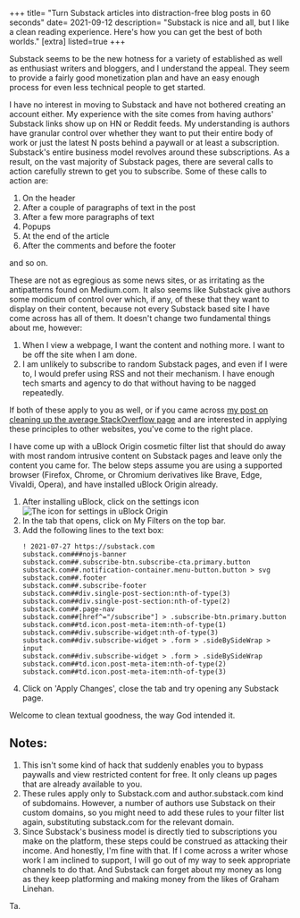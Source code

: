 +++
title= "Turn Substack articles into distraction-free blog posts in 60 seconds"
date= 2021-09-12
description= "Substack is nice and all, but I like a clean reading experience. Here's how you can get the best of both worlds."
[extra]
listed=true
+++

Substack seems to be the new hotness for a variety of established as well as enthusiast writers and bloggers, and I understand the appeal. They seem to provide a fairly good monetization plan and have an easy enough process for even less technical people to get started.

I have no interest in moving to Substack and have not bothered creating an account either. My experience with the site comes from having authors' Substack links show up on HN or Reddit feeds. My understanding is authors have granular control over whether they want to put their entire body of work or just the latest N posts behind a paywall or at least a subscription. Substack's entire business model revolves around these subscriptions. As a result, on the vast majority of Substack pages, there are several calls to action carefully strewn to get you to subscribe. Some of these calls to action are:

1. On the header
1. After a couple of paragraphs of text in the post
1. After a few more paragraphs of text
1. Popups
1. At the end of the article
1. After the comments and before the footer

and so on. 

These are not as egregious as some news sites, or as irritating as the antipatterns found on Medium.com. It also seems like Substack give authors some modicum of control over which, if any, of these that they want to display on their content, because not every Substack based site I have come across has all of them. It doesn't change two fundamental things about me, however:

1. When I view a webpage, I want the content and nothing more. I want to be off the site when I am done.
1. I am unlikely to subscribe to random Substack pages, and even if I were to, I would prefer using RSS and not their mechanism. I have enough tech smarts and agency to do that without having to be nagged repeatedly.

If both of these apply to you as well, or if you came across [my post on cleaning up the average StackOverflow page](/stackoverflow-faster) and are interested in applying these principles to other websites, you've come to the right place.

I have come up with a uBlock Origin cosmetic filter list that should do away with most random intrusive content on Substack pages and leave only the content you came for. The below steps assume you are using a supported browser (Firefox, Chrome, or Chromium derivatives like Brave, Edge, Vivaldi, Opera), and have installed uBlock Origin already.

1. After installing uBlock, click on the settings icon ![The icon for settings in uBlock Origin](/img/ublock_settings.png)
1. In the tab that opens, click on My Filters on the top bar.
1. Add the following lines to the text box:
    ```
    ! 2021-07-27 https://substack.com
    substack.com###nojs-banner
    substack.com##.subscribe-btn.subscribe-cta.primary.button
    substack.com##.notification-container.menu-button.button > svg
    substack.com##.footer
    substack.com##.subscribe-footer
    substack.com##div.single-post-section:nth-of-type(3)
    substack.com##div.single-post-section:nth-of-type(2)
    substack.com##.page-nav
    substack.com##[href^="/subscribe"] > .subscribe-btn.primary.button
    substack.com##td.icon.post-meta-item:nth-of-type(1)
    substack.com##div.subscribe-widget:nth-of-type(3)
    substack.com##div.subscribe-widget > .form > .sideBySideWrap > input
    substack.com##div.subscribe-widget > .form > .sideBySideWrap
    substack.com##td.icon.post-meta-item:nth-of-type(2)
    substack.com##td.icon.post-meta-item:nth-of-type(3)
    ```
1. Click on 'Apply Changes', close the tab and try opening any Substack page.

Welcome to clean textual goodness, the way God intended it.

## Notes:

1. This isn't some kind of hack that suddenly enables you to bypass paywalls and view restricted content for free. It only cleans up pages that are already available to you.
1. These rules apply only to Substack.com and author.substack.com kind of subdomains. However, a number of authors use Substack on their custom domains, so you might need to add these rules to your filter list again, substituting substack.com for the relevant domain.
1. Since Substack's business model is directly tied to subscriptions you make on the platform, these steps could be construed as attacking their income. And honestly, I'm fine with that. If I come across a writer whose work I am inclined to support, I will go out of my way to seek appropriate channels to do that. And Substack can forget about my money as long as they keep platforming and making money from the likes of Graham Linehan.

Ta.